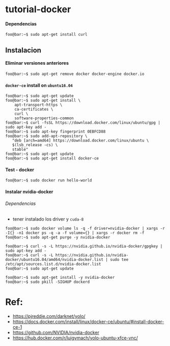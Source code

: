 # tutorial-docker

#### Dependencias
```console
foo@bar:~$ sudo apt-get install curl
```
## Instalacion

#### Eliminar versiones anteriores 
```console
foo@bar:~$ sudo apt-get remove docker docker-engine docker.io
```
#### `docker-ce` install  on `ubuntu16.04`
```console
foo@bar:~$ sudo apt-get update
foo@bar:~$ sudo apt-get install \
    apt-transport-https \
    ca-certificates \
    curl \
    software-properties-common
foo@bar:~$ curl -fsSL https://download.docker.com/linux/ubuntu/gpg | sudo apt-key add -
foo@bar:~$ sudo apt-key fingerprint 0EBFCD88
foo@bar:~$ sudo add-apt-repository \
   "deb [arch=amd64] https://download.docker.com/linux/ubuntu \
   $(lsb_release -cs) \
   stable"
foo@bar:~$ sudo apt-get update
foo@bar:~$ sudo apt-get install docker-ce
```
#### Test - docker
```console
foo@bar:~$ sudo docker run hello-world
```
#### Instalar nvidia-docker


###### Dependencias
- tener instalado los driver y `cuda-8`  

```console
foo@bar:~$ sudo docker volume ls -q -f driver=nvidia-docker | xargs -r -I{} -n1 docker ps -q -a -f volume={} | xargs -r docker rm -f
foo@bar:~$ sudo apt-get purge -y nvidia-docker

foo@bar:~$ curl -s -L https://nvidia.github.io/nvidia-docker/gpgkey | sudo apt-key add -
foo@bar:~$ curl -s -L https://nvidia.github.io/nvidia-docker/ubuntu16.04/amd64/nvidia-docker.list | sudo tee /etc/apt/sources.list.d/nvidia-docker.list
foo@bar:~$ sudo apt-get update

foo@bar:~$ sudo apt-get install -y nvidia-docker
foo@bar:~$ sudo pkill -SIGHUP dockerd
```


# Ref: 
- https://pjreddie.com/darknet/yolo/
- https://docs.docker.com/install/linux/docker-ce/ubuntu/#install-docker-ce-1
- https://github.com/NVIDIA/nvidia-docker
- https://hub.docker.com/r/luigymach/yolo-ubuntu-xfce-vnc/


